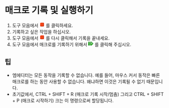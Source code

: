 # 매크로 기록 및 실행하기

1. 도구 모음에서 ![Start/Stop Macro Record](../../images/macrorecord.png)
를 클릭하세요.
2. 기록하고 싶은 작업을 하십시오.
3. 도구 모음에서
![Start/Stop Macro Record](../../images/macrorecord.png)
를 다시 클릭해서 기록을 끝내세요.
4. 도구 모음에서 매크로를 기록하기 위해서 ![](../../images/macrorun.png) 를 클릭해 주십시오.

## 팁

- 엠에디터는 모든 동작을 기록할 수 없습니다. 예를 들어, 마우스 커서 동작은 빠른 매크로를 하는 동안 사용할 수 없습니다. 왜냐하면 이것은 기록될 수 없기 때문입니다.
- 초기값에서, CTRL + SHIFT + R (매크로 기록 시작/멈춤) 그리고 CTRL + SHIFT + P (매크로 시작하기) 크는 이 명령으로써 할당됩니다.
